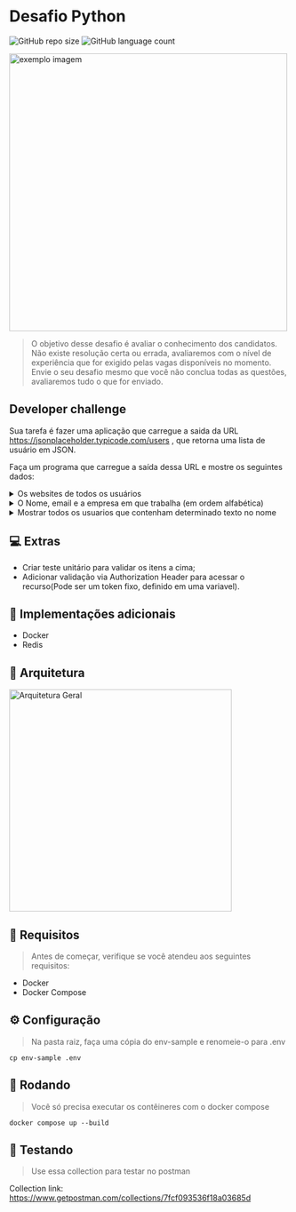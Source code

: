 # Desafio Python

![GitHub repo size](https://img.shields.io/github/repo-size/marceloapd/desafio-python?style=for-the-badge)
![GitHub language count](https://img.shields.io/github/languages/count/marceloapd/desafio-python?style=for-the-badge)

<img src="https://user-images.githubusercontent.com/71731452/191392162-0aac7698-bba3-4c01-918a-ccdcacee475e.gif" style="width:500px" alt="exemplo imagem">

> O objetivo desse desafio é avaliar o conhecimento dos candidatos. Não existe resolução certa ou errada, avaliaremos com o nível de experiência que for exigido pelas vagas disponíveis no momento. Envie o seu desafio mesmo que você não conclua todas as questões, avaliaremos tudo o que for enviado.

## Developer challenge


Sua tarefa é fazer uma aplicação que carregue a saida da URL https://jsonplaceholder.typicode.com/users , que retorna uma lista de usuário em JSON.

Faça um programa que carregue a saída dessa URL e mostre os seguintes dados:

<details>
<summary>Os websites de todos os usuários</summary>
<pre>
        GET /users/websites
        {
            "websites": [
                {
                    "website": "hildegard.org"
                },
                ...
                {
                    "website": "ambrose.net"
                }
            ]
        }

</pre>
</details>    

<details>
<summary>O Nome, email e a empresa em que trabalha (em ordem alfabética)</summary>
<pre>
        GET /users/detail
        {
            "users": [
                {
                    "name": "Chelsey Dietrich",
                    "email": "Lucio_Hettinger@annie.ca",
                    "company": "Keebler LLC"
                },
                ...
                {
                    "name": "Patricia Lebsack",
                    "email": "Julianne.OConner@kory.org",
                    "company": "Robel-Corkery"
                }
            ]
        }

</pre>
</details>  

<details>
<summary>Mostrar todos os usuarios que contenham determinado texto no nome</summary>
<pre>
        GET /users?name=Graham
        {
            "users": [
                {
                    "id": 1,
                    "name": "Leanne Graham"
                }
            ]
        }

</pre>
</details>  

## 💻 Extras

- Criar teste unitário para validar os itens a cima;
- Adicionar validação via Authorization Header para acessar o recurso(Pode ser um token fixo, definido em uma variavel).

## 🚀 Implementações adicionais

- Docker
- Redis

## 👷 Arquitetura

<img src="https://user-images.githubusercontent.com/71731452/192170155-9162b7b5-af8a-44b0-9580-ab35a74c1dd8.png" style="width:400px" alt="Arquitetura Geral">

## 🔩 Requisitos
> Antes de começar, verifique se você atendeu aos seguintes requisitos:

- Docker
- Docker Compose

## ⚙️ Configuração
> Na pasta raiz, faça uma cópia do env-sample e renomeie-o para .env

```
cp env-sample .env
```
## 🏃 Rodando
> Você só precisa executar os contêineres com o docker compose

```
docker compose up --build
```

## 🧪 Testando
> Use essa collection para testar no postman

Collection link: https://www.getpostman.com/collections/7fcf093536f18a03685d